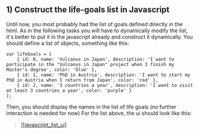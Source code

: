 ## 1) Construct the life-goals list in Javascript

Until now, you most probably had the list of goals defined directly in the html. As in the following tasks you will have to dynamically
modify the list, it's better to put it in the javascript already and construct it dynamically. You should define a list of objects, 
something like this: 
```
var lifeGoals = [
    { id: 0, name: 'Vulcanus in Japan', description: 'I want to participate in the "Vulcanus in Japan" project when I finish my Master‘s degree', color: 'blue' },
    { id: 1, name: 'PhD in Austria', description: 'I want to start my PhD in Austria when I return from Japan', color: 'red' },
    { id: 2, name: '3 countries a year', description: 'I want to visit at least 3 countries a year', color: 'purple' }
];
```
Then, you should display the names in the list of life goals (no further interaction is needed for now)
For the list above, the ui should look like this:

>[![javascript_list_ui]](https://github.com/Ranapop/web-course/blob/master/images/mocks/week3/week3_1.png)
